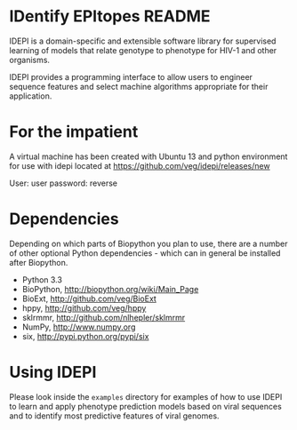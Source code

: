 IDentify EPItopes README
=====================

IDEPI is a domain-specific and extensible software library for supervised
learning of models that relate genotype to phenotype for HIV-1 and other
organisms. 

IDEPI provides a programming interface to allow users to engineer sequence
features and select machine algorithms appropriate for their application.

 
For the impatient
=================

A virtual machine has been created with Ubuntu 13 and python environment for
use with idepi located at https://github.com/veg/idepi/releases/new

  User: user
  password: reverse


Dependencies
============

Depending on which parts of Biopython you plan to use, there are a
number of other optional Python dependencies - which can in general
be installed after Biopython.

- Python 3.3
- BioPython, http://biopython.org/wiki/Main_Page
- BioExt, http://github.com/veg/BioExt 
- hppy, http://github.com/veg/hppy
- sklrmmr, http://github.com/nlhepler/sklmrmr
- NumPy, http://www.numpy.org 
- six, http://pypi.python.org/pypi/six


Using IDEPI
=================
Please look inside the <code>examples</code> directory for examples of how
to use IDEPI to learn and apply phenotype prediction models based on viral
sequences and to identify most predictive features of viral genomes.
